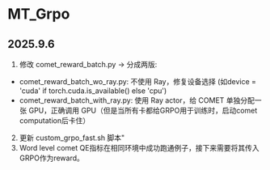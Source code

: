 # MT_Grpo
## 2025.9.6
1. 修改 comet_reward_batch.py -> 分成两版:
  * comet_reward_batch_wo_ray.py: 不使用 Ray，修复设备选择 (如device = 'cuda' if torch.cuda.is_available() else 'cpu')
  * comet_reward_batch_with_ray.py: 使用 Ray actor，给 COMET 单独分配一张 GPU，正确调用 GPU（但是当所有卡都给GRPO用于训练时，启动comet computation后卡住）
2. 更新 custom_grpo_fast.sh 脚本"
3. Word level comet QE指标在相同环境中成功跑通例子，接下来需要将其传入GRPO作为reward。
